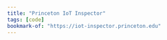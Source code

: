 ```yaml
---
title: "Princeton IoT Inspector"
tags: [code]
bookmark-of: "https://iot-inspector.princeton.edu"
---
```

